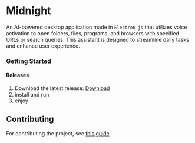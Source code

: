 # Midnight
An AI-powered desktop application made in `Electron js` that utilizes voice activation to open folders, files, programs, and browsers with specified URLs or search queries. This  assistant is designed to streamline daily tasks and enhance user experience.

### Getting Started
#### Releases

1. Download the latest release: [Download](https://github.com/KemonoBAT4/MidnightServer/releases/latest)
2. install and run
3. enjoy

## Contributing
For contributing the project, see [this guide](https://github.com/KemonoBAT4/Midnight/.......)
